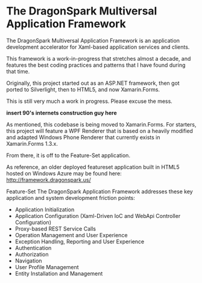 The DragonSpark Multiversal Application Framework
=================================================

The DragonSpark Multiversal Application Framework is an application development accelerator for Xaml-based application services and clients.

This framework is a work-in-progress that stretches almost a decade, and features the best coding practices and patterns that I have found during that time.

Originally, this project started out as an ASP.NET framework, then got ported to Silverlight, then to HTML5, and now Xamarin.Forms.

This is still very much a work in progress.  Please excuse the mess. 

**insert 90's internets construction guy here**

As mentioned, this codebase is being moved to Xamarin.Forms.  For starters, this project will feature a WPF Renderer that is based on a heavily modified and adapted Windows Phone Renderer that currently exists in Xamarin.Forms 1.3.x.

From there, it is off to the Feature-Set application.

As reference, an older deployed featureset application built in HTML5 hosted on Windows Azure may be found here:
http://framework.dragonspark.us/

Feature-Set
The DragonSpark Application Framework addresses these key application and system development friction points:
- Application Initialization
- Application Configuration (Xaml-Driven IoC and WebApi Controller Configuration)
- Proxy-based REST Service Calls
- Operation Management and User Experience
- Exception Handling, Reporting and User Experience
- Authentication
- Authorization
- Navigation
- User Profile Management
- Entity Installation and Management